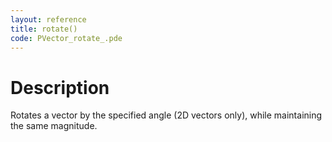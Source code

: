 ```yaml
---
layout: reference
title: rotate()
code: PVector_rotate_.pde
---
```


# Description

Rotates a vector by the specified angle (2D vectors only), while maintaining the same magnitude.

